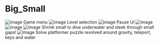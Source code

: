 # Big_Small
![image](https://github.com/user-attachments/assets/bb665500-419c-4010-99c0-3d2912791514)
Game menu
![image](https://github.com/user-attachments/assets/a8223f62-f940-4294-a779-1858923e8481)
Level selection
![image](https://github.com/user-attachments/assets/c46c7adf-5a9a-494a-8b05-18b281e2d603)
Pause UI
![image](https://github.com/user-attachments/assets/5c34e55e-f52d-43ca-a057-53aa8cc2c61d)
![image](https://github.com/user-attachments/assets/911925f3-0c59-4b54-96e7-eb2b1cc5d1bf)
![image](https://github.com/user-attachments/assets/6155420f-b463-4be5-8c38-4a96be8d6f9d)
Shrink small to dive underwater and sleek through small gaps!
![image](https://github.com/user-attachments/assets/68557459-beee-4218-ab50-a1574783efed)
Solve platformer puzzle revolved around gravity, teleport, keys and water

